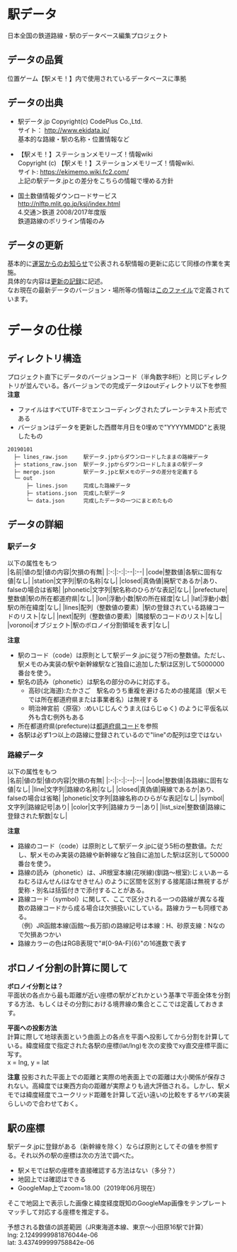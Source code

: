 # 駅データ  
日本全国の鉄道路線・駅のデータベース編集プロジェクト  




## データの品質  
位置ゲーム【駅メモ！】内で使用されているデータベースに準拠

## データの出典  

* 駅データ.jp Copyright(c) CodePlus Co.,Ltd.  
サイト： http://www.ekidata.jp/  
基本的な路線・駅の名称・位置情報など

* 【駅メモ！】ステーションメモリーズ！情報wiki  
Copyright (c) 【駅メモ！】ステーションメモリーズ！情報wiki.  
サイト: https://ekimemo.wiki.fc2.com/  
上記の駅データ.jpとの差分をこちらの情報で埋める方針  

* 国土数値情報ダウンロードサービス  
http://nlftp.mlit.go.jp/ksj/index.html  
4.交通＞鉄道 2008/2017年度版  
鉄道路線のポリライン情報のみ

## データの更新
基本的に[運営からのお知らせ](https://ekimemo.com/news/)で公表される駅情報の更新に応じて同様の作業を実施。  
具体的な内容は[更新の記録](./history.md)に記述。  
なお現在の最新データのバージョン・場所等の情報は[このファイル](./latest_info.json)で定義されています。

# データの仕様  

## ディレクトリ構造
プロジェクト直下にデータのバージョンコード（半角数字8桁）と同じディレクトリが並んでいる。各バージョンでの完成データはoutディレクトリ以下を参照  
**注意**
* ファイルはすべてUTF-8でエンコーディングされたプレーンテキスト形式である
* バージョンはデータを更新した西暦年月日を0埋めで"YYYYMMDD"と表現したもの
```（例）バージョン20190101
20190101
  ├─ lines_raw.json     駅データ.jpからダウンロードしたままの路線データ
  ├─ stations_raw.json  駅データ.jpからダウンロードしたままの駅データ
  ├─ merge.json         駅データ.jpと駅メモのデータの差分を定義する
  └─ out
      ├─ lines.json     完成した路線データ
      ├─ stations.json  完成した駅データ
	  └─ data.json      完成したデータの一つにまとめたもの
```

## データの詳細
### 駅データ
以下の属性をもつ  
|名前|値の型|値の内容|欠損の有無|
|:-:|:-:|:--|:--|
|code|整数値|各駅に固有な値|なし|
|station|文字列|駅の名称|なし|
|closed|真偽値|廃駅であるか|あり、falseの場合は省略|
|phonetic|文字列|駅名称のひらがな表記|なし|
|prefecture|整数値|駅の所在都道府県|なし|
|lon|浮動小数|駅の所在経度|なし|
|lat|浮動小数|駅の所在緯度|なし|
|lines|配列（整数値の要素）|駅の登録されている路線コードのリスト|なし|
|next|配列（整数値の要素）|隣接駅のコードのリスト|なし|
|voronoi|オブジェクト|駅のボロノイ分割領域を表す|なし|
  
**注意**
* 駅のコード（code）は原則として駅データ.jpに従う7桁の整数値。ただし、駅メモのみ実装の駅や新幹線駅など独自に追加した駅は区別して5000000番台を使う。
* 駅名の読み（phonetic）は駅名の部分のみに対応する。  
	* 高砂(北海道):たかさご　駅名のうち重複を避けるための接尾語（駅メモでは所在都道府県または事業者名）は無視する
	* 明治神宮前〈原宿〉:めいじじんぐうまえ(はらじゅく) のように平仮名以外も含む例外もある
* 所在都道府県(prefecture)は[都道府県コード](./prefecture.csv)を参照
* 各駅は必ず1つ以上の路線に登録されているので"line"の配列は空ではない

### 路線データ
以下の属性をもつ  
|名前|値の型|値の内容|欠損の有無|
|:-:|:-:|:--|:--|
|code|整数値|各路線に固有な値|なし|
|line|文字列|路線の名称|なし|
|closed|真偽値|廃線であるか|あり、falseの場合は省略|
|phonetic|文字列|路線名称のひらがな表記|なし|
|symbol|文字列|路線記号|あり|
|color|文字列|路線カラー|あり|
|list_size|整数値|路線に登録された駅数|なし|
  
**注意**
* 路線のコード（code）は原則として駅データ.jpに従う5桁の整数値。ただし、駅メモのみ実装の路線や新幹線など独自に追加した駅は区別して50000番台を使う。
* 路線の読み（phonetic）は、JR根室本線(花咲線)(釧路～根室):じぇいあーるねむろほんせん(はなせきせん) のように区間を区別する接尾語は無視するが愛称・別名は括弧付きで添付することがある。
* 路線コード（symbol）に関して、ここで区分される一つの路線が異なる複数の路線コードから成る場合は欠損扱いにしている。路線カラーも同様である。  
	（例）JR函館本線(函館～長万部)の路線記号は本線：H、砂原支線：Nなので欠損あつかい
* 路線カラーの色はRGB表現で"#[0-9A-F]{6}"の16進数で表す

## ボロノイ分割の計算に関して  
**ボロノイ分割とは？**  
平面状の各点から最も距離が近い座標の駅がどれかという基準で平面全体を分割する方法、もしくはその分割における境界線の集合とここでは定義しておきます。  

**平面への投影方法**  
計算に際して地球表面という曲面上の各点を平面へ投影してから分割を計算している。緯度経度で指定された各駅の座標(lat/lng)を次の変換でxy直交座標平面に写す。  
x = lng, y = lat  
  
**注意**
投影された平面上での距離と実際の地表面上での距離は大小関係が保存されない。高緯度では東西方向の距離が実際よりも過大評価される。しかし、駅メモでは緯度経度でユークリッド距離を計算して近い遠いの比較をするヤバめ実装らしいので合わせておく。

## 駅の座標
駅データ.jpに登録がある（新幹線を除く）ならば原則としてその値を参照する。それ以外の駅の座標は次の方法で調べた。
  
* 駅メモでは駅の座標を直接確認する方法はない（多分？）
* 地図上では確認はできる
* GoogleMap上でzoom=18.00（2019年06月現在）
  
そこで地図上で表示した画像と緯度経度既知のGoogleMap画像をテンプレートマッチして対応する座標を推定する。  
  
予想される数値の誤差範囲（JR東海道本線、東京～小田原16駅で計算）  
lng: 2.1249999981876044e-06  
lat: 3.437499999758842e-06  